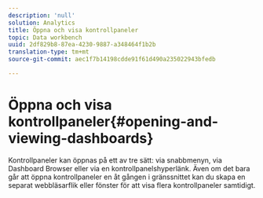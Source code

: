 ```yaml
---
description: 'null'
solution: Analytics
title: Öppna och visa kontrollpaneler
topic: Data workbench
uuid: 2df829b8-87ea-4230-9887-a348464f1b2b
translation-type: tm+mt
source-git-commit: aec1f7b14198cdde91f61d490a235022943bfedb

---
```



# Öppna och visa kontrollpaneler{#opening-and-viewing-dashboards}

Kontrollpaneler kan öppnas på ett av tre sätt: via snabbmenyn, via Dashboard Browser eller via en kontrollpanelshyperlänk. Även om det bara går att öppna kontrollpaneler en åt gången i gränssnittet kan du skapa en separat webbläsarflik eller fönster för att visa flera kontrollpaneler samtidigt.
